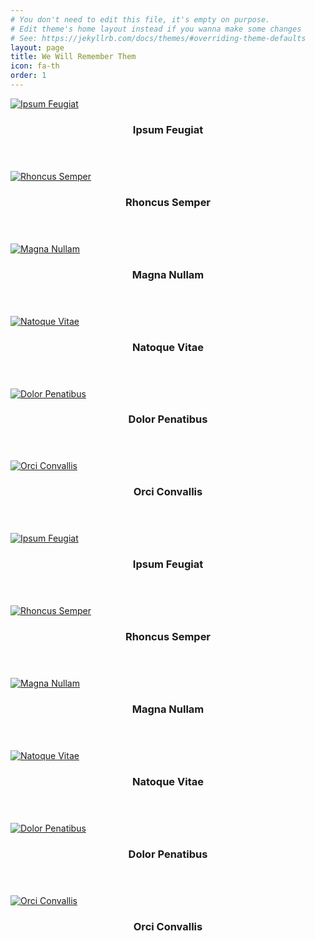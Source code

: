 ```yaml
---
# You don't need to edit this file, it's empty on purpose.
# Edit theme's home layout instead if you wanna make some changes
# See: https://jekyllrb.com/docs/themes/#overriding-theme-defaults
layout: page
title: We Will Remember Them
icon: fa-th
order: 1
---
```


<div class="row">
  <div class="3u 4u(narrower) 12u$(mobile)">
    <div class="item">
      <a href="{{ '2018/01/12/elements.html' | relative_url }}" class="image fit"><img src="{{ 'assets/images/pic02.jpg' | relative_url }}" alt="Ipsum Feugiat" /></a>
      <header>
        <h3>Ipsum Feugiat</h3>
      </header>
    </div>
    <div class="item">
      <a href="#" class="image fit"><img src="{{ 'assets/images/pic03.jpg' | relative_url }}" alt="Rhoncus Semper" /></a>
      <header>
        <h3>Rhoncus Semper</h3>
      </header>
    </div>
  </div>
  <div class="3u 4u(narrower) 12u$(mobile)">
    <div class="item">
      <a href="#" class="image fit"><img src="{{ 'assets/images/pic04.jpg' | relative_url }}" alt="Magna Nullam" /></a>
      <header>
        <h3>Magna Nullam</h3>
      </header>
    </div>
    <div class="item">
      <a href="#" class="image fit"><img src="{{ 'assets/images/pic05.jpg' | relative_url }}" alt="Natoque Vitae" /></a>
      <header>
        <h3>Natoque Vitae</h3>
      </header>
    </div>
  </div>
  <div class="3u 4u$(narrower) 12u$(mobile)">
    <div class="item">
      <a href="#" class="image fit"><img src="{{ 'assets/images/pic06.jpg' | relative_url }}" alt="Dolor Penatibus" /></a>
      <header>
        <h3>Dolor Penatibus</h3>
      </header>
    </div>
    <div class="item">
      <a href="#" class="image fit"><img src="{{ 'assets/images/pic07.jpg' | relative_url }}" alt="Orci Convallis" /></a>
      <header>
        <h3>Orci Convallis</h3>
      </header>
    </div>
  </div>
</div>

<div class="row">
  <div class="3u 4u(narrower) 12u$(mobile)">
    <div class="item">
      <a href="{{ '2018/01/12/elements.html' | relative_url }}" class="image fit"><img src="{{ 'assets/images/pic02.jpg' | relative_url }}" alt="Ipsum Feugiat" /></a>
      <header>
        <h3>Ipsum Feugiat</h3>
      </header>
    </div>
  </div>
  <div class="3u 4u(narrower) 12u$(mobile)">
    <div class="item">
      <a href="#" class="image fit"><img src="{{ 'assets/images/pic03.jpg' | relative_url }}" alt="Rhoncus Semper" /></a>
      <header>
        <h3>Rhoncus Semper</h3>
      </header>
    </div>
  </div>
  <div class="3u 4u(narrower) 12u$(mobile)">
    <div class="item">
      <a href="#" class="image fit"><img src="{{ 'assets/images/pic04.jpg' | relative_url }}" alt="Magna Nullam" /></a>
      <header>
        <h3>Magna Nullam</h3>
      </header>
    </div>
  </div>
  <div class="3u 4u(narrower) 12u$(mobile)">
    <div class="item">
      <a href="#" class="image fit"><img src="{{ 'assets/images/pic05.jpg' | relative_url }}" alt="Natoque Vitae" /></a>
      <header>
        <h3>Natoque Vitae</h3>
      </header>
    </div>
  </div>
  <div class="3u 4u$(narrower) 12u$(mobile)">
    <div class="item">
      <a href="#" class="image fit"><img src="{{ 'assets/images/pic06.jpg' | relative_url }}" alt="Dolor Penatibus" /></a>
      <header>
        <h3>Dolor Penatibus</h3>
      </header>
    </div>
  </div>
  <div class="3u 4u(narrower) 12u$(mobile)">
    <div class="item">
      <a href="#" class="image fit"><img src="{{ 'assets/images/pic07.jpg' | relative_url }}" alt="Orci Convallis" /></a>
      <header>
        <h3>Orci Convallis</h3>
      </header>
    </div>
  </div>
</div>

